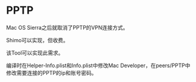 # PPTP

Mac OS Sierra之后就取消了PPTP的VPN连接方式。

Shimo可以实现，但收费。

该Tool可以实现此需求。

编译时在Helper-Info.plist和Info.plist中修改Mac Developer，在peers/PPTP中修改需要连接的PPTP的ip和账号密码。